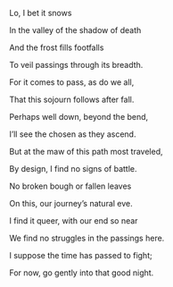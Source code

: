 Lo, I bet it snows

In the valley of the shadow of death

And the frost fills footfalls

To veil passings through its breadth. 

  

For it comes to pass, as do we all,

That this sojourn follows after fall.

Perhaps well down, beyond the bend,

I’ll see the chosen as they ascend. 

  

But at the maw of this path most traveled,

By design, I find no signs of battle. 

No broken bough or fallen leaves

On this, our journey’s natural eve. 

  

I find it queer, with our end so near

We find no struggles in the passings here.

I suppose the time has passed to fight;

For now, go gently into that good night.